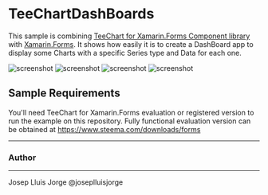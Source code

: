 TeeChartDashBoards
==================

This sample is combining [TeeChart for Xamarin.Forms Component library](https://www.steema.com/product/forms) with [Xamarin.Forms](https://www.xamarin.com/forms). 
It shows how easily it is to create a DashBoard app to display some Charts with a specific Series type and Data for each one.

![screenshot](https://github.com/Steema/teechart-xamarin-forms-samples/blob/master/TeeChartDashBoards/ScreenShots/Screenshot1.png?raw=true "TeeChart for Xamarin.Forms")
![screenshot](https://github.com/Steema/teechart-xamarin-forms-samples/blob/master/TeeChartDashBoards/ScreenShots/ScreenShot2.png?raw=true "TeeChart for Xamarin.Forms")
![screenshot](https://github.com/Steema/teechart-xamarin-forms-samples/blob/master/TeeChartDashBoards/ScreenShots/ScreenShot3.png?raw=true "TeeChart for Xamarin.Forms")
![screenshot](https://github.com/Steema/teechart-xamarin-forms-samples/blob/master/TeeChartDashBoards/ScreenShots/ScreenShot4.png?raw=true "TeeChart for Xamarin.Forms")

## Sample Requirements

You'll need TeeChart for Xamarin.Forms evaluation or registered version to run the example on this repository. Fully functional evaluation version can be obtained at https://www.steema.com/downloads/forms

------
### Author
------
Josep Lluis Jorge
@joseplluisjorge